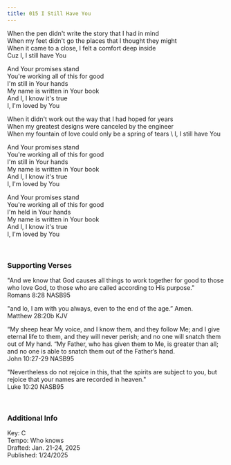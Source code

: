 ```yaml
---
title: 015 I Still Have You
---
```


When the pen didn't write the story that I had in mind \
When my feet didn't go the places that I thought they might \
When it came to a close, I felt a comfort deep inside \
Cuz I, I still have You

And Your promises stand \
You're working all of this for good \
I'm still in Your hands \
My name is written in Your book \
And I, I know it's true \
I, I'm loved by You

When it didn't work out the way that I had hoped for years \
When my greatest designs were canceled by the engineer \
When my fountain of love could only be a spring of tears \ 
I, I still have You

And Your promises stand \
You're working all of this for good \
I'm still in Your hands \
My name is written in Your book \
And I, I know it's true \
I, I'm loved by You


And Your promises stand \
You're working all of this for good \
I'm held in Your hands \
My name is written in Your book \
And I, I know it's true \
I, I'm loved by You

 
<br />

### Supporting Verses ###

"And we know that God causes all things to work together for good to those who love God, to those who are called according to His purpose." \
Romans 8:28 NASB95


"and lo, I am with you always, even to the end of the age.” Amen. \
Matthew 28:20b KJV

“My sheep hear My voice, and I know them, and they follow Me;
and I give eternal life to them, and they will never perish; 
and no one will snatch them out of My hand.
“My Father, who has given them to Me, is greater than all; and no one is able to snatch them out of the Father’s hand. \
John 10:27-29 NASB95

"Nevertheless do not rejoice in this, that the spirits are subject to you, but rejoice that your names are recorded in heaven." \
Luke 10:20 NASB95

<br />

### Additional Info

Key: C \
Tempo: Who knows \
Drafted: Jan. 21-24, 2025 \
Published: 1/24/2025
